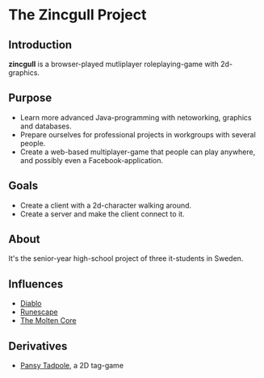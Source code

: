 # The Zincgull Project #

## Introduction ##

**zincgull** is a browser-played mutliplayer roleplaying-game with 2d-graphics.

## Purpose ##

  * Learn more advanced Java-programming with netoworking, graphics and databases.
  * Prepare ourselves for professional projects in workgroups with several people.
  * Create a web-based multiplayer-game that people can play anywhere, and possibly even a Facebook-application.

## Goals ##

  * Create a client with a 2d-character walking around.
  * Create a server and make the client connect to it.

## About ##

It's the senior-year high-school project of three it-students in Sweden.

## Influences ##

  * [Diablo](http://us.blizzard.com/en-us/games/d2/)
  * [Runescape](http://www.runescape.com/)
  * [The Molten Core](http://www.worldofwarcraft.com/moltencore/)

## Derivatives ##

  * [Pansy Tadpole](http://code.google.com/p/pansytadpole/), a 2D tag-game
